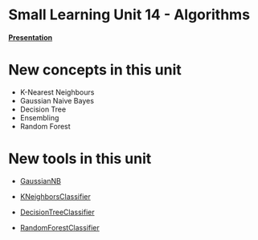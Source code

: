 # Small Learning Unit 14 - Algorithms


#### [Presentation](https://docs.google.com/presentation/d/1yp36NTHD5KNyHC0zD3axcyW9hLqQdlRXTaiAFkkAapY/edit?usp=sharing)

# New concepts in this unit

- K-Nearest Neighbours
- Gaussian Naive Bayes
- Decision Tree
- Ensembling
- Random Forest

# New tools in this unit
- [GaussianNB](http://scikit-learn.org/stable/modules/generated/sklearn.naive_bayes.GaussianNB.html)

- [KNeighborsClassifier](http://scikit-learn.org/stable/modules/generated/sklearn.neighbors.KNeighborsClassifier.html)

- [DecisionTreeClassifier](http://scikit-learn.org/stable/modules/generated/sklearn.tree.DecisionTreeClassifier.html)

- [RandomForestClassifier](http://scikit-learn.org/stable/modules/generated/sklearn.ensemble.RandomForestClassifier.html)

